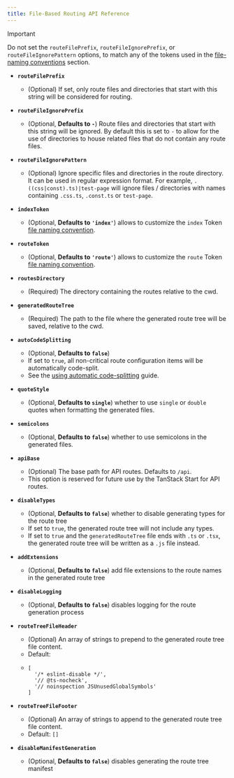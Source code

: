 ```yaml
---
title: File-Based Routing API Reference
---
```


> [!IMPORTANT]
> Do not set the `routeFilePrefix`, `routeFileIgnorePrefix`, or `routeFileIgnorePattern` options, to match any of the tokens used in the [file-naming conventions](#file-naming-conventions) section.

- **`routeFilePrefix`**
  - (Optional) If set, only route files and directories that start with this string will be considered for routing.
- **`routeFileIgnorePrefix`**
  - (Optional, **Defaults to `-`**) Route files and directories that start with this string will be ignored. By default this is set to `-` to allow for the use of directories to house related files that do not contain any route files.
- **`routeFileIgnorePattern`**
  - (Optional) Ignore specific files and directories in the route directory. It can be used in regular expression format. For example, `.((css|const).ts)|test-page` will ignore files / directories with names containing `.css.ts`, `.const.ts` or `test-page`.
- **`indexToken`**
  - (Optional, **Defaults to `'index'`**) allows to customize the `index` Token [file naming convention](#file-naming-conventions).
- **`routeToken`**
  - (Optional, **Defaults to `'route'`**) allows to customize the `route` Token [file naming convention](#file-naming-conventions).
- **`routesDirectory`**
  - (Required) The directory containing the routes relative to the cwd.
- **`generatedRouteTree`**
  - (Required) The path to the file where the generated route tree will be saved, relative to the cwd.
- **`autoCodeSplitting`**

  - (Optional, **Defaults to `false`**)
  - If set to `true`, all non-critical route configuration items will be automatically code-split.
  - See the [using automatic code-splitting](./code-splitting.md#using-automatic-code-splitting) guide.

- **`quoteStyle`**
  - (Optional, **Defaults to `single`**) whether to use `single` or `double` quotes when formatting the generated files.
- **`semicolons`**
  - (Optional, **Defaults to `false`**) whether to use semicolons in the generated files.
- **`apiBase`**
  - (Optional) The base path for API routes. Defaults to `/api`.
  - This option is reserved for future use by the TanStack Start for API routes.
- **`disableTypes`**
  - (Optional, **Defaults to `false`**) whether to disable generating types for the route tree
  - If set to `true`, the generated route tree will not include any types.
  - If set to `true` and the `generatedRouteTree` file ends with `.ts` or `.tsx`, the generated route tree will be written as a `.js` file instead.
- **`addExtensions`**
  - (Optional, **Defaults to `false`**) add file extensions to the route names in the generated route tree
- **`disableLogging`**
  - (Optional, **Defaults to `false`**) disables logging for the route generation process
- **`routeTreeFileHeader`**

  - (Optional) An array of strings to prepend to the generated route tree file content.
  - Default:
  - ```
    [
      '/* eslint-disable */',
      '// @ts-nocheck',
      '// noinspection JSUnusedGlobalSymbols'
    ]
    ```

- **`routeTreeFileFooter`**
  - (Optional) An array of strings to append to the generated route tree file content.
  - Default: `[]`
- **`disableManifestGeneration`**
  - (Optional, **Defaults to `false`**) disables generating the route tree manifest

